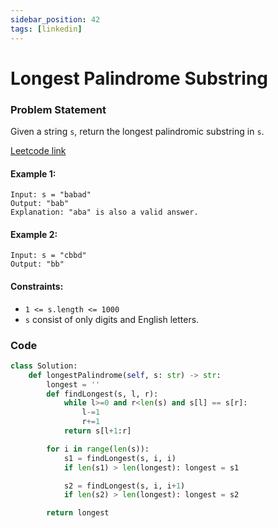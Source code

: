```yaml
---
sidebar_position: 42
tags: [linkedin]
---
```


# Longest Palindrome Substring

### Problem Statement

Given a string `s`, return the longest palindromic substring in `s`.

[Leetcode link](https://leetcode.com/problems/longest-palindromic-substring)

#### Example 1:

```
Input: s = "babad"
Output: "bab"
Explanation: "aba" is also a valid answer.
```

#### Example 2:

```
Input: s = "cbbd"
Output: "bb"
```

#### Constraints:

- `1 <= s.length <= 1000`
- `s` consist of only digits and English letters.

### Code

```python title="Python Code"
class Solution:
    def longestPalindrome(self, s: str) -> str:
        longest = ''
        def findLongest(s, l, r):
            while l>=0 and r<len(s) and s[l] == s[r]:
                l-=1
                r+=1
            return s[l+1:r]

        for i in range(len(s)):
            s1 = findLongest(s, i, i)
            if len(s1) > len(longest): longest = s1

            s2 = findLongest(s, i, i+1)
            if len(s2) > len(longest): longest = s2

        return longest
```
